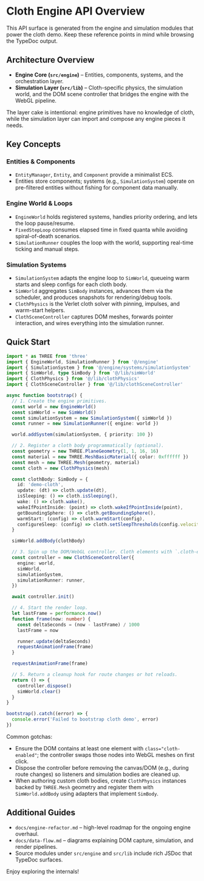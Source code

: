 # Cloth Engine API Overview

This API surface is generated from the engine and simulation modules that power the cloth demo.
Keep these reference points in mind while browsing the TypeDoc output.

## Architecture Overview

- **Engine Core (`src/engine`)** – Entities, components, systems, and the orchestration layer.
- **Simulation Layer (`src/lib`)** – Cloth-specific physics, the simulation world, and the DOM scene
  controller that bridges the engine with the WebGL pipeline.

The layer cake is intentional: engine primitives have no knowledge of cloth, while the simulation
layer can import and compose any engine pieces it needs.

## Key Concepts

### Entities & Components

- `EntityManager`, `Entity`, and `Component` provide a minimalist ECS.
- Entities store components; systems (e.g., `SimulationSystem`) operate on pre-filtered entities
  without fishing for component data manually.

### Engine World & Loops

- `EngineWorld` holds registered systems, handles priority ordering, and lets the loop pause/resume.
- `FixedStepLoop` consumes elapsed time in fixed quanta while avoiding spiral-of-death scenarios.
- `SimulationRunner` couples the loop with the world, supporting real-time ticking and manual steps.

### Simulation Systems

- `SimulationSystem` adapts the engine loop to `SimWorld`, queueing warm starts and sleep configs
  for each cloth body.
- `SimWorld` aggregates `SimBody` instances, advances them via the scheduler, and produces snapshots
  for rendering/debug tools.
- `ClothPhysics` is the Verlet cloth solver with pinning, impulses, and warm-start helpers.
- `ClothSceneController` captures DOM meshes, forwards pointer interaction, and wires everything
  into the simulation runner.

## Quick Start

```ts
import * as THREE from 'three'
import { EngineWorld, SimulationRunner } from '@/engine'
import { SimulationSystem } from '@/engine/systems/simulationSystem'
import { SimWorld, type SimBody } from '@/lib/simWorld'
import { ClothPhysics } from '@/lib/clothPhysics'
import { ClothSceneController } from '@/lib/clothSceneController'

async function bootstrap() {
  // 1. Create the engine primitives.
  const world = new EngineWorld()
  const simWorld = new SimWorld()
  const simulationSystem = new SimulationSystem({ simWorld })
  const runner = new SimulationRunner({ engine: world })

  world.addSystem(simulationSystem, { priority: 100 })

  // 2. Register a cloth body programmatically (optional).
  const geometry = new THREE.PlaneGeometry(1, 1, 16, 16)
  const material = new THREE.MeshBasicMaterial({ color: 0xffffff })
  const mesh = new THREE.Mesh(geometry, material)
  const cloth = new ClothPhysics(mesh)

  const clothBody: SimBody = {
    id: 'demo-cloth',
    update: (dt) => cloth.update(dt),
    isSleeping: () => cloth.isSleeping(),
    wake: () => cloth.wake(),
    wakeIfPointInside: (point) => cloth.wakeIfPointInside(point),
    getBoundingSphere: () => cloth.getBoundingSphere(),
    warmStart: (config) => cloth.warmStart(config),
    configureSleep: (config) => cloth.setSleepThresholds(config.velocityThreshold, config.frameThreshold),
  }

  simWorld.addBody(clothBody)

  // 3. Spin up the DOM/WebGL controller. Cloth elements with `.cloth-enabled` will be captured.
  const controller = new ClothSceneController({
    engine: world,
    simWorld,
    simulationSystem,
    simulationRunner: runner,
  })

  await controller.init()

  // 4. Start the render loop.
  let lastFrame = performance.now()
  function frame(now: number) {
    const deltaSeconds = (now - lastFrame) / 1000
    lastFrame = now

    runner.update(deltaSeconds)
    requestAnimationFrame(frame)
  }

  requestAnimationFrame(frame)

  // 5. Return a cleanup hook for route changes or hot reloads.
  return () => {
    controller.dispose()
    simWorld.clear()
  }
}

bootstrap().catch((error) => {
  console.error('Failed to bootstrap cloth demo', error)
})
```

Common gotchas:

- Ensure the DOM contains at least one element with `class="cloth-enabled"`; the controller swaps
  those nodes into WebGL meshes on first click.
- Dispose the controller before removing the canvas/DOM (e.g., during route changes) so listeners
  and simulation bodies are cleaned up.
- When authoring custom cloth bodies, create `ClothPhysics` instances backed by `THREE.Mesh`
  geometry and register them with `SimWorld.addBody` using adapters that implement `SimBody`.

## Additional Guides

- `docs/engine-refactor.md` – high-level roadmap for the ongoing engine overhaul.
- `docs/data-flow.md` – diagrams explaining DOM capture, simulation, and render pipelines.
- Source modules under `src/engine` and `src/lib` include rich JSDoc that TypeDoc surfaces.

Enjoy exploring the internals!
